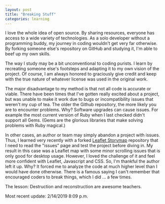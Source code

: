 ```yaml
---
layout: post
title: "Breaking Stuff"
categories: learning
---
```


I love the whole idea of open source. By sharing resources, everyone has access to a wide variety of technologies. As a solo developer without a programming buddy, my journey in coding wouldn't get very far otherwise. By forking someone else's repository on GitHub and studying it, I'm able to beef up my own skills.

The way I study may be a bit unconventional to coding purists. I learn by recreating someone else's footsteps and adapting it to my own vision of the project. Of course, I am always honored to graciously give credit and keep with the true nature of whatever license was used in the original work.

The major disadvantage to my method is that not all code is accurate or viable. There have been times that I've gotten really excited about a project, but was unable to make it work due to bugs or incompatibility issues that weren't my cup of tea. The older the Github repository, the more likely you are to encounter problems. Why? Software upgrades can cause issues. For example the most current version of Ruby when I last checked didn't support all Gems. (Gems are the glorious libraries that make solving problems with Ruby magical.)

In other cases, an author or team may simply abandon a project with issues. Thus, I learned very recently with a forked <a href="https://cherylhughey.github.io/leaflet-storymap">Leaflet Storymap</a> repository that I need to read the "issues" page and test the project before diving in. My result in this case was a Leaflet map with some minor scrolling issues that is only good for desktop usage. However, I loved the challenge of it and feel more confident with Leaflet, Javascript and CSS. So, I'm thankful the author left it up. Why? It forced me to analyze the code at much higher level than I would have done otherwise. There is a famous saying I can't remember that encouraged coders to break things, which I did ... a few times.

The lesson: Destruction and reconstruction are awesome teachers.


Most recent update: 2/14/2019 8:09 p.m.
